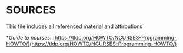 # SOURCES

This file includes all referenced material and attirbutions

**Guide to ncurses*: [https://tldp.org/HOWTO/NCURSES-Programming-HOWTO/](https://tldp.org/HOWTO/NCURSES-Programming-HOWTO/)
